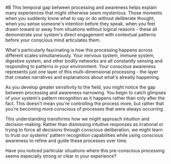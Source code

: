  #B This temporal gap between processing and awareness helps explain many experiences that might otherwise seem mysterious. Those moments when you suddenly know what to say or do without deliberate thought, when you sense someone's intention before they speak, when you feel drawn toward or away from situations without logical reasons - these all demonstrate your system's direct engagement with contextual patterns before your conscious mind articulates them.

What's particularly fascinating is how this processing happens across different scales simultaneously. Your nervous system, immune system, digestive system, and other bodily networks are all constantly sensing and responding to patterns in your environment. Your conscious awareness represents just one layer of this multi-dimensional processing - the layer that creates narratives and explanations about what's already happening.

As you develop greater sensitivity to the field, you might notice the gap between processing and awareness narrowing. You begin to catch glimpses of your system's pattern recognition as it happens rather than only after the fact. This doesn't mean you're controlling the process more, but rather that you're becoming more conscious of processes that were always occurring.

This understanding transforms how we might approach intuition and decision-making. Rather than dismissing intuitive responses as irrational or trying to force all decisions through conscious deliberation, we might learn to trust our systems' pattern recognition capabilities while using conscious awareness to refine and guide these processes over time.

Have you noticed particular situations where this pre-conscious processing seems especially strong or clear in your experience?